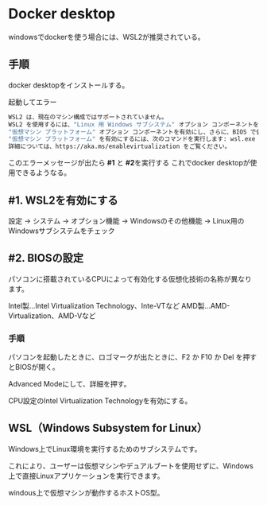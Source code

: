 # Docker desktop
windowsでdockerを使う場合には、WSL2が推奨されている。
## 手順
docker desktopをインストールする。

起動してエラー
```bash
WSL2 は、現在のマシン構成ではサポートされていません。
WSL2 を使用するには、"Linux 用 Windows サブシステム" オプション コンポーネントを有効にしてください。
"仮想マシン プラットフォーム" オプション コンポーネントを有効にし、さらに、BIOS で仮想化を有効にしてください。
"仮想マシン プラットフォーム" を有効にするには、次のコマンドを実行します: wsl.exe --install --no-distribution
詳細については、https://aka.ms/enablevirtualization をご覧ください。
```
このエラーメッセージが出たら **#1** と **#2**を実行する
これでdocker desktopが使用できるようなる。


## #1. WSL2を有効にする
設定 -> システム -> オプション機能 -> Windowsのその他機能 -> Linux用のWindowsサブシステムをチェック


## #2. BIOSの設定
パソコンに搭載されているCPUによって有効化する仮想化技術の名称が異なります。

Intel製…Intel Virtualization Technology、Inte-VTなど
AMD製…AMD-Virtualization、AMD-Vなど

 ### 手順
パソコンを起動したときに、ロゴマークが出たときに、F2 か F10 か Del を押すとBIOSが開く。

Advanced Modeにして、詳細を押す。

CPU設定のIntel Virtualization Technologyを有効にする。


## WSL（Windows Subsystem for Linux）
Windows上でLinux環境を実行するためのサブシステムです。

これにより、ユーザーは仮想マシンやデュアルブートを使用せずに、Windows上で直接Linuxアプリケーションを実行できます。

windous上で仮想マシンが動作するホストOS型。
